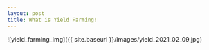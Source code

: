 ```yaml
---
layout: post
title: What is Yield Farming!
---
```

![yield_farming_img]({{ site.baseurl }}/images/yield_2021_02_09.jpg)

